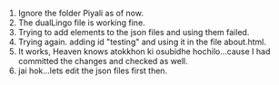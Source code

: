 1. Ignore the folder Piyali as of now.
2. The dualLingo file is working fine.
3. Trying to add elements to the json files and using them failed.
4. Trying again. adding id "testing" and using it in the file about.html.
5. It works, Heaven knows atokkhon ki osubidhe hochilo...cause I had committed the changes and checked as well.
6. jai hok...lets edit the json files first then.
